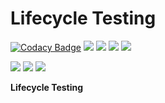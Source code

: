 # Lifecycle Testing

[![Codacy Badge](https://api.codacy.com/project/badge/Grade/82402de64cf942cbada71dfb8695bbe4)](https://app.codacy.com/app/ash.davies/lifecycle-testing?utm_source=github.com&utm_medium=referral&utm_content=ashdavies/lifecycle-testing&utm_campaign=Badge_Grade_Dashboard)
[![](https://img.shields.io/circleci/project/github/ashdavies/lifecycle-testing.svg)](https://circleci.com/gh/ashdavies/lifecycle-testing)
[![](https://img.shields.io/codacy/coverage/03ae86d9ce934421879bc407aa157732.svg)](https://app.codacy.com/project/ash.davies/lifecycle-testing/dashboard)
[![](https://img.shields.io/maven-central/v/io.ashdavies.lifecycle/lifecycle.svg)](https://search.maven.org/artifact/io.ashdavies.lifecycle/lifecycle)
![](https://img.shields.io/github/license/ashdavies/lifecycle-testing.svg)

[![](https://img.shields.io/codacy/grade/03ae86d9ce934421879bc407aa157732.svg)](https://app.codacy.com/project/ash.davies/lifecycle-testing/dashboard)
[![](https://img.shields.io/github/last-commit/ashdavies/lifecycle-testing.svg)](https://github.com/ashdavies/lifecycle-testing/commits/master)
[![](https://img.shields.io/github/issues-pr/ashdavies/lifecycle-testing.svg)](https://github.com/ashdavies/lifecycle-testing/pulls)

**Lifecycle Testing**
